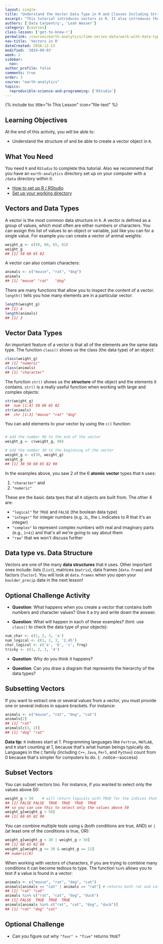 ```yaml
---
layout: single
title: "Understand the Vector Data Type in R and Classes Including Strings, Numbers and Logicals - Data Science for Scientists 101"
excerpt: "This tutorial introduces vectors in R. It also introduces the differences between strings, numbers and logical or boolean values (True / False) in R."
authors: ['Data Carpentry', 'Leah Wasser']
category: [courses]
class-lesson: ['get-to-know-r']
permalink: /courses/earth-analytics/time-series-data/work-with-data-types-r/
nav-title: 'Vectors in R'
dateCreated: 2016-12-13
modified: '2019-09-03'
week: 2
sidebar:
  nav:
author_profile: false
comments: true
order: 3
course: "earth-analytics"
topics:
  reproducible-science-and-programming: ['RStudio']
---
```


{% include toc title="In This Lesson" icon="file-text" %}



<div class='notice--success' markdown="1">

## <i class="fa fa-graduation-cap" aria-hidden="true"></i> Learning Objectives
At the end of this activity, you will be able to:

* Understand the structure of and be able to create a vector object in `R`.

## <i class="fa fa-check-square-o fa-2" aria-hidden="true"></i> What You Need

You need `R` and `RStudio` to complete this tutorial. Also we recommend that you
have an `earth-analytics` directory set up on your computer with a `/data`
directory within it.

* [How to set up R / RStudio](/courses/earth-analytics/document-your-science/setup-r-rstudio/)
* [Set up your working directory](/courses/earth-analytics/document-your-science/setup-working-directory/)


</div>


## Vectors and Data Types

A vector is the most common data structure in `R`. A vector is defined as a
group of values, which most often are either numbers or characters. You can
assign this list of values to an object or variable, just like you
can for a single value. For example you can create a vector of animal weights:


```r
weight_g <- c(50, 60, 65, 82)
weight_g
## [1] 50 60 65 82
```

A vector can also contain characters:


```r
animals <- c("mouse", "rat", "dog")
animals
## [1] "mouse" "rat"   "dog"
```

There are many functions that allow you to inspect the content of a
vector. `length()` tells you how many elements are in a particular vector:


```r
length(weight_g)
## [1] 4
length(animals)
## [1] 3
```

## Vector Data Types

An important feature of a vector is that all of the elements are the same data
type. The function `class()` shows us the class (the data type) of an object:


```r
class(weight_g)
## [1] "numeric"
class(animals)
## [1] "character"
```

The function `str()` shows us the **structure** of the object and the elements it
contains. `str()` is a really useful function when working with large and complex
objects:


```r
str(weight_g)
##  num [1:4] 50 60 65 82
str(animals)
##  chr [1:3] "mouse" "rat" "dog"
```

You can add elements to your vector by using the `c()` function:


```r

# add the number 90 to the end of the vector
weight_g <- c(weight_g, 90)

# add the number 30 to the beginning of the vector
weight_g <- c(30, weight_g)
weight_g
## [1] 30 50 60 65 82 90
```

In the examples above, you saw 2 of the 6 **atomic vector** types that `R` uses:

1. `"character"` and
2. `"numeric"`

These are the basic data tpes that all `R` objects are built
from. The other 4 are:

* `"logical"` for `TRUE` and `FALSE` (the boolean data type)
* `"integer"` for integer numbers (e.g. `2L`, the `L` indicates to R that it's an integer)
* `"complex"` to represent complex numbers with real and imaginary parts (e.g.,
  `1+4i`) and that's all we're going to say about them
* `"raw"` that we won't discuss further

## Data type vs. Data Structure
Vectors are one of the many **data structures** that `R` uses. Other important
ones include: lists (`list`), matrices (`matrix`), data frames (`data.frame`) and
factors (`factor`). You will look at `data.frames` when you open your `boulder_precip`
data in the next lesson!

<div class="notice--warning" markdown="1">

## <i class="fa fa-pencil-square-o" aria-hidden="true"></i> Optional Challenge Activity

* **Question**: What happens when you create a vector that contains both numbers
and character values? Give it a try and write down the answer.
<!-- * _Answer_: R implicitly converts them to all be the same type -->

* **Question**: What will happen in each of these examples? (hint: use `class()`
  to check the data type of your objects):

```r
num_char <- c(1, 2, 3, 'a')
num_logical <- c(1, 2, 3, '2.45')
char_logical <- c('a', 'b', 'c', frog)
tricky <- c(1, 2, 3, '4')
```
* **Question**: Why do you think it happens?
<!-- * _Answer_: Vectors can be of only one data type. R tries to convert (=coerce)
  the content of this vector to find a "common denominator". -->

* **Question**: Can you draw a diagram that represents the hierarchy of the data
  types?
<!-- * _Answer_: `logical -> numeric -> character <-- logical` -->

</div>






## Subsetting Vectors

If you want to extract one or several values from a vector, you must provide one
or several indices in square brackets. For instance:


```r
animals <- c("mouse", "rat", "dog", "cat")
animals[2]
## [1] "rat"
animals[c(3, 2)]
## [1] "dog" "rat"
```

<i fa fa-star></i>**Data tip:** `R` indexes start at 1. Programming languages like
`Fortran`, `MATLAB`, and `R` start counting at 1, because that's what human beings
typically do. Languages in the `C` family (including `C++`, `Java`, `Perl`, and
`Python`) count from 0 because that's simpler for computers to do.
{: .notice--success}

## Subset Vectors

You can subset vectors too. For instance, if you wanted to select only the
values above 50:


```r
weight_g > 50    # will return logicals with TRUE for the indices that meet the condition
## [1] FALSE FALSE  TRUE  TRUE  TRUE  TRUE
## so you can use this to select only the values above 50
weight_g[weight_g > 50]
## [1] 60 65 82 90
```

You can combine multiple tests using `&` (both conditions are true, AND) or `|`
(at least one of the conditions is true, OR):


```r
weight_g[weight_g < 30 | weight_g > 50]
## [1] 60 65 82 90
weight_g[weight_g >= 30 & weight_g == 21]
## numeric(0)
```

When working with vectors of characters, if you are trying to combine many
conditions it can become tedious to type. The function `%in%` allows you to test
if a value is found in a vector:


```r
animals <- c("mouse", "rat", "dog", "cat")
animals[animals == "cat" | animals == "rat"] # returns both rat and cat
## [1] "rat" "cat"
animals %in% c("rat", "cat", "dog", "duck")
## [1] FALSE  TRUE  TRUE  TRUE
animals[animals %in% c("rat", "cat", "dog", "duck")]
## [1] "rat" "dog" "cat"
```

<div class="notice--warning" markdown="1">

## <i class="fa fa-pencil-square-o" aria-hidden="true"></i> Optional Challenge

* Can you figure out why `"four" > "five"` returns `TRUE`?
</div>



<!--

```r
## Answers
## * When using ">" or "<" on strings, R compares their alphabetical order. Here
##   "four" comes after "five", and therefore is "greater than" it.
```
-->
